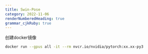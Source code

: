 ```yaml
---
title: Swin-Pose
category: 2022-11-06
renderNumberedHeading: true
grammar_cjkRuby: true
---
```


创建docker镜像

``` bash
docker run --gpus all -it --rm nvcr.io/nvidia/pytorch:xx.xx-py3
```